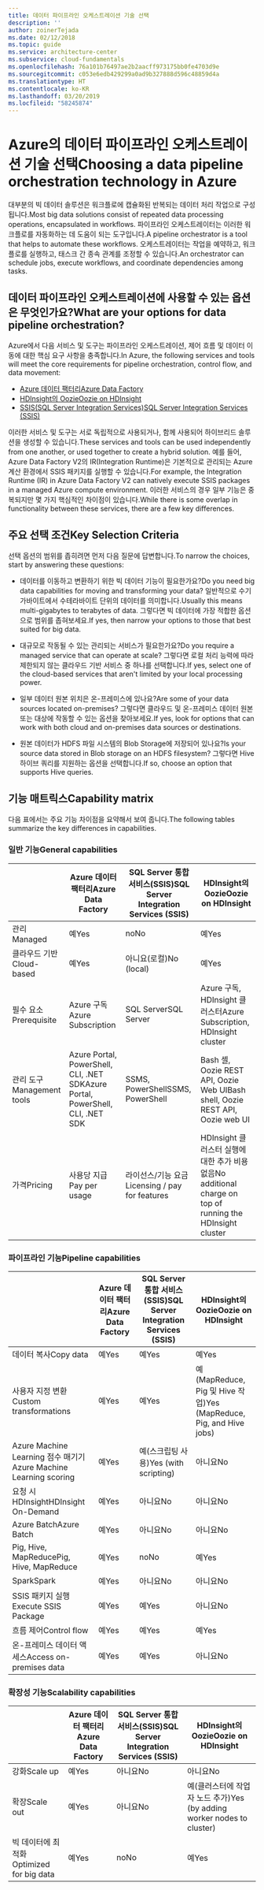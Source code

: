 ```yaml
---
title: 데이터 파이프라인 오케스트레이션 기술 선택
description: ''
author: zoinerTejada
ms.date: 02/12/2018
ms.topic: guide
ms.service: architecture-center
ms.subservice: cloud-fundamentals
ms.openlocfilehash: 76a101b76497ae2b2aacff973175bb0fe4703d9e
ms.sourcegitcommit: c053e6edb429299a0ad9b327888d596c48859d4a
ms.translationtype: HT
ms.contentlocale: ko-KR
ms.lasthandoff: 03/20/2019
ms.locfileid: "58245874"
---
```

# <a name="choosing-a-data-pipeline-orchestration-technology-in-azure"></a><span data-ttu-id="00eb6-102">Azure의 데이터 파이프라인 오케스트레이션 기술 선택</span><span class="sxs-lookup"><span data-stu-id="00eb6-102">Choosing a data pipeline orchestration technology in Azure</span></span>

<span data-ttu-id="00eb6-103">대부분의 빅 데이터 솔루션은 워크플로에 캡슐화된 반복되는 데이터 처리 작업으로 구성됩니다.</span><span class="sxs-lookup"><span data-stu-id="00eb6-103">Most big data solutions consist of repeated data processing operations, encapsulated in workflows.</span></span> <span data-ttu-id="00eb6-104">파이프라인 오케스트레이터는 이러한 워크플로를 자동화하는 데 도움이 되는 도구입니다.</span><span class="sxs-lookup"><span data-stu-id="00eb6-104">A pipeline orchestrator is a tool that helps to automate these workflows.</span></span> <span data-ttu-id="00eb6-105">오케스트레이터는 작업을 예약하고, 워크플로를 실행하고, 태스크 간 종속 관계를 조정할 수 있습니다.</span><span class="sxs-lookup"><span data-stu-id="00eb6-105">An orchestrator can schedule jobs, execute workflows, and coordinate dependencies among tasks.</span></span>

## <a name="what-are-your-options-for-data-pipeline-orchestration"></a><span data-ttu-id="00eb6-106">데이터 파이프라인 오케스트레이션에 사용할 수 있는 옵션은 무엇인가요?</span><span class="sxs-lookup"><span data-stu-id="00eb6-106">What are your options for data pipeline orchestration?</span></span>

<span data-ttu-id="00eb6-107">Azure에서 다음 서비스 및 도구는 파이프라인 오케스트레이션, 제어 흐름 및 데이터 이동에 대한 핵심 요구 사항을 충족합니다.</span><span class="sxs-lookup"><span data-stu-id="00eb6-107">In Azure, the following services and tools will meet the core requirements for pipeline orchestration, control flow, and data movement:</span></span>

- [<span data-ttu-id="00eb6-108">Azure 데이터 팩터리</span><span class="sxs-lookup"><span data-stu-id="00eb6-108">Azure Data Factory</span></span>](/azure/data-factory/)
- [<span data-ttu-id="00eb6-109">HDInsight의 Oozie</span><span class="sxs-lookup"><span data-stu-id="00eb6-109">Oozie on HDInsight</span></span>](/azure/hdinsight/hdinsight-use-oozie-linux-mac)
- [<span data-ttu-id="00eb6-110">SSIS(SQL Server Integration Services)</span><span class="sxs-lookup"><span data-stu-id="00eb6-110">SQL Server Integration Services (SSIS)</span></span>](/sql/integration-services/sql-server-integration-services)

<span data-ttu-id="00eb6-111">이러한 서비스 및 도구는 서로 독립적으로 사용되거나, 함께 사용되어 하이브리드 솔루션을 생성할 수 있습니다.</span><span class="sxs-lookup"><span data-stu-id="00eb6-111">These services and tools can be used independently from one another, or used together to create a hybrid solution.</span></span> <span data-ttu-id="00eb6-112">예를 들어, Azure Data Factory V2의 IR(Integration Runtime)은 기본적으로 관리되는 Azure 계산 환경에서 SSIS 패키지를 실행할 수 있습니다.</span><span class="sxs-lookup"><span data-stu-id="00eb6-112">For example, the Integration Runtime (IR) in Azure Data Factory V2 can natively execute SSIS packages in a managed Azure compute environment.</span></span> <span data-ttu-id="00eb6-113">이러한 서비스의 경우 일부 기능은 중복되지만 몇 가지 핵심적인 차이점이 있습니다.</span><span class="sxs-lookup"><span data-stu-id="00eb6-113">While there is some overlap in functionality between these services, there are a few key differences.</span></span>

## <a name="key-selection-criteria"></a><span data-ttu-id="00eb6-114">주요 선택 조건</span><span class="sxs-lookup"><span data-stu-id="00eb6-114">Key Selection Criteria</span></span>

<span data-ttu-id="00eb6-115">선택 옵션의 범위를 좁히려면 먼저 다음 질문에 답변합니다.</span><span class="sxs-lookup"><span data-stu-id="00eb6-115">To narrow the choices, start by answering these questions:</span></span>

- <span data-ttu-id="00eb6-116">데이터를 이동하고 변환하기 위한 빅 데이터 기능이 필요한가요?</span><span class="sxs-lookup"><span data-stu-id="00eb6-116">Do you need big data capabilities for moving and transforming your data?</span></span> <span data-ttu-id="00eb6-117">일반적으로 수기가바이트에서 수테라바이트 단위의 데이터를 의미합니다.</span><span class="sxs-lookup"><span data-stu-id="00eb6-117">Usually this means multi-gigabytes to terabytes of data.</span></span> <span data-ttu-id="00eb6-118">그렇다면 빅 데이터에 가장 적합한 옵션으로 범위를 좁혀보세요.</span><span class="sxs-lookup"><span data-stu-id="00eb6-118">If yes, then narrow your options to those that best suited for big data.</span></span>

- <span data-ttu-id="00eb6-119">대규모로 작동될 수 있는 관리되는 서비스가 필요한가요?</span><span class="sxs-lookup"><span data-stu-id="00eb6-119">Do you require a managed service that can operate at scale?</span></span> <span data-ttu-id="00eb6-120">그렇다면 로컬 처리 능력에 따라 제한되지 않는 클라우드 기반 서비스 중 하나를 선택합니다.</span><span class="sxs-lookup"><span data-stu-id="00eb6-120">If yes, select one of the cloud-based services that aren't limited by your local processing power.</span></span>

- <span data-ttu-id="00eb6-121">일부 데이터 원본 위치은 온-프레미스에 있나요?</span><span class="sxs-lookup"><span data-stu-id="00eb6-121">Are some of your data sources located on-premises?</span></span> <span data-ttu-id="00eb6-122">그렇다면 클라우드 및 온-프레미스 데이터 원본 또는 대상에 작동할 수 있는 옵션을 찾아보세요.</span><span class="sxs-lookup"><span data-stu-id="00eb6-122">If yes, look for options that can work with both cloud and on-premises data sources or destinations.</span></span>

- <span data-ttu-id="00eb6-123">원본 데이터가 HDFS 파일 시스템의 Blob Storage에 저장되어 있나요?</span><span class="sxs-lookup"><span data-stu-id="00eb6-123">Is your source data stored in Blob storage on an HDFS filesystem?</span></span> <span data-ttu-id="00eb6-124">그렇다면 Hive 하이브 쿼리를 지원하는 옵션을 선택합니다.</span><span class="sxs-lookup"><span data-stu-id="00eb6-124">If so, choose an option that supports Hive queries.</span></span>

## <a name="capability-matrix"></a><span data-ttu-id="00eb6-125">기능 매트릭스</span><span class="sxs-lookup"><span data-stu-id="00eb6-125">Capability matrix</span></span>

<span data-ttu-id="00eb6-126">다음 표에서는 주요 기능 차이점을 요약해서 보여 줍니다.</span><span class="sxs-lookup"><span data-stu-id="00eb6-126">The following tables summarize the key differences in capabilities.</span></span>

### <a name="general-capabilities"></a><span data-ttu-id="00eb6-127">일반 기능</span><span class="sxs-lookup"><span data-stu-id="00eb6-127">General capabilities</span></span>

| | <span data-ttu-id="00eb6-128">Azure 데이터 팩터리</span><span class="sxs-lookup"><span data-stu-id="00eb6-128">Azure Data Factory</span></span> | <span data-ttu-id="00eb6-129">SQL Server 통합 서비스(SSIS)</span><span class="sxs-lookup"><span data-stu-id="00eb6-129">SQL Server Integration Services (SSIS)</span></span> | <span data-ttu-id="00eb6-130">HDInsight의 Oozie</span><span class="sxs-lookup"><span data-stu-id="00eb6-130">Oozie on HDInsight</span></span>
| --- | --- | --- | --- |
| <span data-ttu-id="00eb6-131">관리</span><span class="sxs-lookup"><span data-stu-id="00eb6-131">Managed</span></span> | <span data-ttu-id="00eb6-132">예</span><span class="sxs-lookup"><span data-stu-id="00eb6-132">Yes</span></span> | <span data-ttu-id="00eb6-133">no</span><span class="sxs-lookup"><span data-stu-id="00eb6-133">No</span></span> | <span data-ttu-id="00eb6-134">예</span><span class="sxs-lookup"><span data-stu-id="00eb6-134">Yes</span></span> |
| <span data-ttu-id="00eb6-135">클라우드 기반</span><span class="sxs-lookup"><span data-stu-id="00eb6-135">Cloud-based</span></span> | <span data-ttu-id="00eb6-136">예</span><span class="sxs-lookup"><span data-stu-id="00eb6-136">Yes</span></span> | <span data-ttu-id="00eb6-137">아니요(로컬)</span><span class="sxs-lookup"><span data-stu-id="00eb6-137">No (local)</span></span> | <span data-ttu-id="00eb6-138">예</span><span class="sxs-lookup"><span data-stu-id="00eb6-138">Yes</span></span> |
| <span data-ttu-id="00eb6-139">필수 요소</span><span class="sxs-lookup"><span data-stu-id="00eb6-139">Prerequisite</span></span> | <span data-ttu-id="00eb6-140">Azure 구독</span><span class="sxs-lookup"><span data-stu-id="00eb6-140">Azure Subscription</span></span> | <span data-ttu-id="00eb6-141">SQL Server</span><span class="sxs-lookup"><span data-stu-id="00eb6-141">SQL Server</span></span>  | <span data-ttu-id="00eb6-142">Azure 구독, HDInsight 클러스터</span><span class="sxs-lookup"><span data-stu-id="00eb6-142">Azure Subscription, HDInsight cluster</span></span> |
| <span data-ttu-id="00eb6-143">관리 도구</span><span class="sxs-lookup"><span data-stu-id="00eb6-143">Management tools</span></span> | <span data-ttu-id="00eb6-144">Azure Portal, PowerShell, CLI, .NET SDK</span><span class="sxs-lookup"><span data-stu-id="00eb6-144">Azure Portal, PowerShell, CLI, .NET SDK</span></span> | <span data-ttu-id="00eb6-145">SSMS, PowerShell</span><span class="sxs-lookup"><span data-stu-id="00eb6-145">SSMS, PowerShell</span></span> | <span data-ttu-id="00eb6-146">Bash 셸, Oozie REST API, Oozie Web UI</span><span class="sxs-lookup"><span data-stu-id="00eb6-146">Bash shell, Oozie REST API, Oozie web UI</span></span> |
| <span data-ttu-id="00eb6-147">가격</span><span class="sxs-lookup"><span data-stu-id="00eb6-147">Pricing</span></span> | <span data-ttu-id="00eb6-148">사용당 지급</span><span class="sxs-lookup"><span data-stu-id="00eb6-148">Pay per usage</span></span> | <span data-ttu-id="00eb6-149">라이선스/기능 요금</span><span class="sxs-lookup"><span data-stu-id="00eb6-149">Licensing / pay for features</span></span> | <span data-ttu-id="00eb6-150">HDInsight 클러스터 실행에 대한 추가 비용 없음</span><span class="sxs-lookup"><span data-stu-id="00eb6-150">No additional charge on top of running the HDInsight cluster</span></span> |

### <a name="pipeline-capabilities"></a><span data-ttu-id="00eb6-151">파이프라인 기능</span><span class="sxs-lookup"><span data-stu-id="00eb6-151">Pipeline capabilities</span></span>

| | <span data-ttu-id="00eb6-152">Azure 데이터 팩터리</span><span class="sxs-lookup"><span data-stu-id="00eb6-152">Azure Data Factory</span></span> | <span data-ttu-id="00eb6-153">SQL Server 통합 서비스(SSIS)</span><span class="sxs-lookup"><span data-stu-id="00eb6-153">SQL Server Integration Services (SSIS)</span></span> | <span data-ttu-id="00eb6-154">HDInsight의 Oozie</span><span class="sxs-lookup"><span data-stu-id="00eb6-154">Oozie on HDInsight</span></span>
| --- | --- | --- | --- |
| <span data-ttu-id="00eb6-155">데이터 복사</span><span class="sxs-lookup"><span data-stu-id="00eb6-155">Copy data</span></span> | <span data-ttu-id="00eb6-156">예</span><span class="sxs-lookup"><span data-stu-id="00eb6-156">Yes</span></span> | <span data-ttu-id="00eb6-157">예</span><span class="sxs-lookup"><span data-stu-id="00eb6-157">Yes</span></span> | <span data-ttu-id="00eb6-158">예</span><span class="sxs-lookup"><span data-stu-id="00eb6-158">Yes</span></span> |
| <span data-ttu-id="00eb6-159">사용자 지정 변환</span><span class="sxs-lookup"><span data-stu-id="00eb6-159">Custom transformations</span></span> | <span data-ttu-id="00eb6-160">예</span><span class="sxs-lookup"><span data-stu-id="00eb6-160">Yes</span></span> | <span data-ttu-id="00eb6-161">예</span><span class="sxs-lookup"><span data-stu-id="00eb6-161">Yes</span></span> | <span data-ttu-id="00eb6-162">예(MapReduce, Pig 및 Hive 작업)</span><span class="sxs-lookup"><span data-stu-id="00eb6-162">Yes (MapReduce, Pig, and Hive jobs)</span></span> |
| <span data-ttu-id="00eb6-163">Azure Machine Learning 점수 매기기</span><span class="sxs-lookup"><span data-stu-id="00eb6-163">Azure Machine Learning scoring</span></span> | <span data-ttu-id="00eb6-164">예</span><span class="sxs-lookup"><span data-stu-id="00eb6-164">Yes</span></span> | <span data-ttu-id="00eb6-165">예(스크립팅 사용)</span><span class="sxs-lookup"><span data-stu-id="00eb6-165">Yes (with scripting)</span></span> | <span data-ttu-id="00eb6-166">아니요</span><span class="sxs-lookup"><span data-stu-id="00eb6-166">No</span></span> |
| <span data-ttu-id="00eb6-167">요청 시 HDInsight</span><span class="sxs-lookup"><span data-stu-id="00eb6-167">HDInsight On-Demand</span></span> | <span data-ttu-id="00eb6-168">예</span><span class="sxs-lookup"><span data-stu-id="00eb6-168">Yes</span></span> | <span data-ttu-id="00eb6-169">아니요</span><span class="sxs-lookup"><span data-stu-id="00eb6-169">No</span></span> | <span data-ttu-id="00eb6-170">아니요</span><span class="sxs-lookup"><span data-stu-id="00eb6-170">No</span></span> |
| <span data-ttu-id="00eb6-171">Azure Batch</span><span class="sxs-lookup"><span data-stu-id="00eb6-171">Azure Batch</span></span> | <span data-ttu-id="00eb6-172">예</span><span class="sxs-lookup"><span data-stu-id="00eb6-172">Yes</span></span> | <span data-ttu-id="00eb6-173">아니요</span><span class="sxs-lookup"><span data-stu-id="00eb6-173">No</span></span> | <span data-ttu-id="00eb6-174">아니요</span><span class="sxs-lookup"><span data-stu-id="00eb6-174">No</span></span> |
| <span data-ttu-id="00eb6-175">Pig, Hive, MapReduce</span><span class="sxs-lookup"><span data-stu-id="00eb6-175">Pig, Hive, MapReduce</span></span> | <span data-ttu-id="00eb6-176">예</span><span class="sxs-lookup"><span data-stu-id="00eb6-176">Yes</span></span> | <span data-ttu-id="00eb6-177">no</span><span class="sxs-lookup"><span data-stu-id="00eb6-177">No</span></span> | <span data-ttu-id="00eb6-178">예</span><span class="sxs-lookup"><span data-stu-id="00eb6-178">Yes</span></span> |
| <span data-ttu-id="00eb6-179">Spark</span><span class="sxs-lookup"><span data-stu-id="00eb6-179">Spark</span></span> | <span data-ttu-id="00eb6-180">예</span><span class="sxs-lookup"><span data-stu-id="00eb6-180">Yes</span></span> | <span data-ttu-id="00eb6-181">아니요</span><span class="sxs-lookup"><span data-stu-id="00eb6-181">No</span></span> | <span data-ttu-id="00eb6-182">아니요</span><span class="sxs-lookup"><span data-stu-id="00eb6-182">No</span></span> |
| <span data-ttu-id="00eb6-183">SSIS 패키지 실행</span><span class="sxs-lookup"><span data-stu-id="00eb6-183">Execute SSIS Package</span></span> | <span data-ttu-id="00eb6-184">예</span><span class="sxs-lookup"><span data-stu-id="00eb6-184">Yes</span></span> | <span data-ttu-id="00eb6-185">예</span><span class="sxs-lookup"><span data-stu-id="00eb6-185">Yes</span></span> | <span data-ttu-id="00eb6-186">아니요</span><span class="sxs-lookup"><span data-stu-id="00eb6-186">No</span></span> |
| <span data-ttu-id="00eb6-187">흐름 제어</span><span class="sxs-lookup"><span data-stu-id="00eb6-187">Control flow</span></span> | <span data-ttu-id="00eb6-188">예</span><span class="sxs-lookup"><span data-stu-id="00eb6-188">Yes</span></span> | <span data-ttu-id="00eb6-189">예</span><span class="sxs-lookup"><span data-stu-id="00eb6-189">Yes</span></span> | <span data-ttu-id="00eb6-190">예</span><span class="sxs-lookup"><span data-stu-id="00eb6-190">Yes</span></span> |
| <span data-ttu-id="00eb6-191">온-프레미스 데이터 액세스</span><span class="sxs-lookup"><span data-stu-id="00eb6-191">Access on-premises data</span></span> | <span data-ttu-id="00eb6-192">예</span><span class="sxs-lookup"><span data-stu-id="00eb6-192">Yes</span></span> | <span data-ttu-id="00eb6-193">예</span><span class="sxs-lookup"><span data-stu-id="00eb6-193">Yes</span></span> | <span data-ttu-id="00eb6-194">아니요</span><span class="sxs-lookup"><span data-stu-id="00eb6-194">No</span></span> |

### <a name="scalability-capabilities"></a><span data-ttu-id="00eb6-195">확장성 기능</span><span class="sxs-lookup"><span data-stu-id="00eb6-195">Scalability capabilities</span></span>

| | <span data-ttu-id="00eb6-196">Azure 데이터 팩터리</span><span class="sxs-lookup"><span data-stu-id="00eb6-196">Azure Data Factory</span></span> | <span data-ttu-id="00eb6-197">SQL Server 통합 서비스(SSIS)</span><span class="sxs-lookup"><span data-stu-id="00eb6-197">SQL Server Integration Services (SSIS)</span></span> | <span data-ttu-id="00eb6-198">HDInsight의 Oozie</span><span class="sxs-lookup"><span data-stu-id="00eb6-198">Oozie on HDInsight</span></span>
| --- | --- | --- | --- |
| <span data-ttu-id="00eb6-199">강화</span><span class="sxs-lookup"><span data-stu-id="00eb6-199">Scale up</span></span> | <span data-ttu-id="00eb6-200">예</span><span class="sxs-lookup"><span data-stu-id="00eb6-200">Yes</span></span> | <span data-ttu-id="00eb6-201">아니요</span><span class="sxs-lookup"><span data-stu-id="00eb6-201">No</span></span> | <span data-ttu-id="00eb6-202">아니요</span><span class="sxs-lookup"><span data-stu-id="00eb6-202">No</span></span> |
| <span data-ttu-id="00eb6-203">확장</span><span class="sxs-lookup"><span data-stu-id="00eb6-203">Scale out</span></span> | <span data-ttu-id="00eb6-204">예</span><span class="sxs-lookup"><span data-stu-id="00eb6-204">Yes</span></span> | <span data-ttu-id="00eb6-205">아니요</span><span class="sxs-lookup"><span data-stu-id="00eb6-205">No</span></span> | <span data-ttu-id="00eb6-206">예(클러스터에 작업자 노드 추가)</span><span class="sxs-lookup"><span data-stu-id="00eb6-206">Yes (by adding worker nodes to cluster)</span></span> |
| <span data-ttu-id="00eb6-207">빅 데이터에 최적화</span><span class="sxs-lookup"><span data-stu-id="00eb6-207">Optimized for big data</span></span> | <span data-ttu-id="00eb6-208">예</span><span class="sxs-lookup"><span data-stu-id="00eb6-208">Yes</span></span> | <span data-ttu-id="00eb6-209">no</span><span class="sxs-lookup"><span data-stu-id="00eb6-209">No</span></span> | <span data-ttu-id="00eb6-210">예</span><span class="sxs-lookup"><span data-stu-id="00eb6-210">Yes</span></span> |

